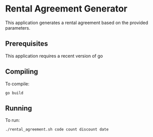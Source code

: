 # Rental Agreement Generator

This application generates a rental agreement
based on the provided parameters.

## Prerequisites

This application requires a recent version of go

## Compiling

To compile:

<code>go build</code>

## Running

To run:

<code>./rental_agreement.sh code count discount date</code>
